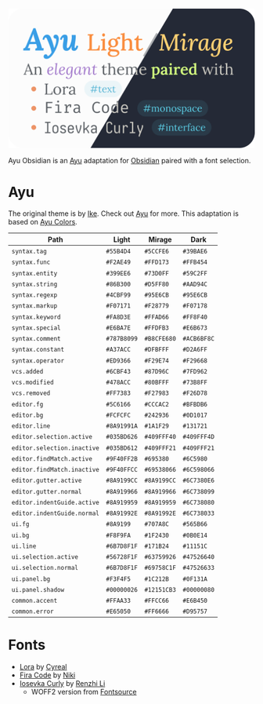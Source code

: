 ![Ayu Light/Mirage: an _elegant_ theme **paired** with Lora, Fira Code, and Iosevka Curly](cover.png "Ayu Obsidian")

Ayu Obsidian is an [Ayu](https://github.com/ayu-theme) adaptation for [Obsidian](https://obsidian.md/) paired with a font selection.

# Ayu

The original theme is by [Ike](https://github.com/dempfi). Check out [Ayu](https://github.com/ayu-theme) for more. This adaptation is based on [Ayu Colors](https://github.com/ayu-theme/ayu-colors).

| Path                        | Light       | Mirage      | Dark        |
| --------------------------- | ----------- | ----------- | ----------- |
| `syntax.tag`                | `#55B4D4`   | `#5CCFE6`   | `#39BAE6`   |
| `syntax.func`               | `#F2AE49`   | `#FFD173`   | `#FFB454`   |
| `syntax.entity`             | `#399EE6`   | `#73D0FF`   | `#59C2FF`   |
| `syntax.string`             | `#86B300`   | `#D5FF80`   | `#AAD94C`   |
| `syntax.regexp`             | `#4CBF99`   | `#95E6CB`   | `#95E6CB`   |
| `syntax.markup`             | `#F07171`   | `#F28779`   | `#F07178`   |
| `syntax.keyword`            | `#FA8D3E`   | `#FFAD66`   | `#FF8F40`   |
| `syntax.special`            | `#E6BA7E`   | `#FFDFB3`   | `#E6B673`   |
| `syntax.comment`            | `#787B8099` | `#B8CFE680` | `#ACB6BF8C` |
| `syntax.constant`           | `#A37ACC`   | `#DFBFFF`   | `#D2A6FF`   |
| `syntax.operator`           | `#ED9366`   | `#F29E74`   | `#F29668`   |
| `vcs.added`                 | `#6CBF43`   | `#87D96C`   | `#7FD962`   |
| `vcs.modified`              | `#478ACC`   | `#80BFFF`   | `#73B8FF`   |
| `vcs.removed`               | `#FF7383`   | `#F27983`   | `#F26D78`   |
| `editor.fg`                 | `#5C6166`   | `#CCCAC2`   | `#BFBDB6`   |
| `editor.bg`                 | `#FCFCFC`   | `#242936`   | `#0D1017`   |
| `editor.line`               | `#8A91991A` | `#1A1F29`   | `#131721`   |
| `editor.selection.active`   | `#035BD626` | `#409FFF40` | `#409FFF4D` |
| `editor.selection.inactive` | `#035BD612` | `#409FFF21` | `#409FFF21` |
| `editor.findMatch.active`   | `#9F40FF2B` | `#695380`   | `#6C5980`   |
| `editor.findMatch.inactive` | `#9F40FFCC` | `#69538066` | `#6C598066` |
| `editor.gutter.active`      | `#8A9199CC` | `#8A9199CC` | `#6C7380E6` |
| `editor.gutter.normal`      | `#8A919966` | `#8A919966` | `#6C738099` |
| `editor.indentGuide.active` | `#8A919959` | `#8A919959` | `#6C738080` |
| `editor.indentGuide.normal` | `#8A91992E` | `#8A91992E` | `#6C738033` |
| `ui.fg`                     | `#8A9199`   | `#707A8C`   | `#565B66`   |
| `ui.bg`                     | `#F8F9FA`   | `#1F2430`   | `#0B0E14`   |
| `ui.line`                   | `#6B7D8F1F` | `#171B24`   | `#11151C`   |
| `ui.selection.active`       | `#56728F1F` | `#63759926` | `#47526640` |
| `ui.selection.normal`       | `#6B7D8F1F` | `#69758C1F` | `#47526633` |
| `ui.panel.bg`               | `#F3F4F5`   | `#1C212B`   | `#0F131A`   |
| `ui.panel.shadow`           | `#00000026` | `#12151CB3` | `#00000080` |
| `common.accent`             | `#FFAA33`   | `#FFCC66`   | `#E6B450`   |
| `common.error`              | `#E65050`   | `#FF6666`   | `#D95757`   |

# Fonts

- [Lora](http://cyreal.org/fonts/lora/) by [Cyreal](http://cyreal.org/)
- [Fira Code](https://firacode.org/) by [Niki](https://tonsky.me/)
- [Iosevka Curly](https://typeof.net/Iosevka/) by [Renzhi Li](https://typeof.net/)
  - WOFF2 version from [Fontsource](https://fontsource.org/fonts/iosevka-curly)

